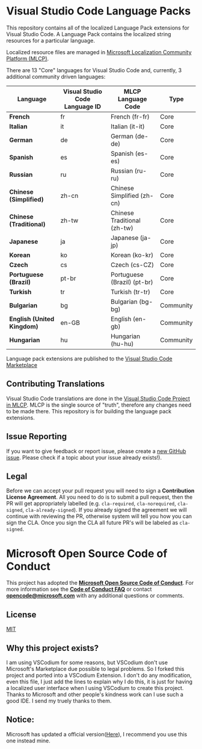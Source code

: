 # Visual Studio Code Language Packs

This repository contains all of the localized Language Pack extensions for Visual Studio Code. A Language Pack contains the localized string resources for a particular language. 

Localized resource files are managed in [Microsoft Localization Community Platform (MLCP)](https://envelope-community.azurewebsites.net/).

There are 13 "Core" languages for Visual Studio Code and, currently, 3 additional community driven languages:  

|Language|Visual Studio Code Language ID|MLCP Language Code|Type|
|--------|--------|--------|--------|
|**French**|fr|French (fr-fr)|Core
|**Italian**|it|Italian (it-it)|Core
|**German**|de|German (de-de)|Core
|**Spanish**|es|Spanish (es-es)|Core
|**Russian**|ru|Russian (ru-ru)|Core
|**Chinese (Simplified)**|zh-cn|Chinese Simplified (zh-cn) |Core
|**Chinese (Traditional)**|zh-tw|Chinese Traditional (zh-tw) |Core
|**Japanese**|ja|Japanese (ja-jp)|Core
|**Korean**|ko|Korean (ko-kr)|Core
|**Czech**|cs|Czech (cs-CZ) |Core
|**Portuguese (Brazil)**|pt-br|Portuguese (Brazil) (pt-br) |Core
|**Turkish**|tr|Turkish (tr-tr)|Core
|**Bulgarian**|bg|Bulgarian (bg-bg)|Community
|**English (United Kingdom)**|en-GB|English (en-gb)|Community
|**Hungarian**|hu|Hungarian (hu-hu)|Community


Language pack extensions are published to the [Visual Studio Code Marketplace](https://marketplace.visualstudio.com/search?target=VSCode&category=Language%20Packs&sortBy=Installs)

## Contributing Translations

Visual Studio Code translations are done in the [Visual Studio Code Project in MLCP](https://aka.ms/vscodeloc). MLCP is the single source of "truth", therefore any changes need to be made there. This repository is for building the language pack extensions.

## Issue Reporting

If you want to give feedback or report issue, please create a [new GitHub issue](https://github.com/microsoft/vscode-loc/issues/new). Please check if a topic about your issue already exists!).

## Legal
Before we can accept your pull request you will need to sign a **Contribution License Agreement**. All you need to do is to submit a pull request, then the PR will get appropriately labelled (e.g. `cla-required`, `cla-norequired`, `cla-signed`, `cla-already-signed`). If you already signed the agreement we will continue with reviewing the PR, otherwise system will tell you how you can sign the CLA. Once you sign the CLA all future PR's will be labeled as `cla-signed`.

# Microsoft Open Source Code of Conduct

This project has adopted the [**Microsoft Open Source Code of Conduct**](https://opensource.microsoft.com/codeofconduct/).
For more information see the [**Code of Conduct FAQ**](https://opensource.microsoft.com/codeofconduct/faq/) or
contact [**opencode@microsoft.com**](mailto:opencode@microsoft.com) with any additional questions or comments.

## License 
[MIT](LICENSE.md)


## Why this project exists?
I am using VSCodium for some reasons, but VSCodium don't use Microsoft's Marketplace due possible to legal problems. So I forked this project and ported into a VSCodium Extension. I don't do any modification, even this file, I just add the lines to explain why I do this, it is just for having a localized user interface when I using VSCodium to create this project. Thanks to Microsoft and other people's kindness work can I use such a good IDE. I send my truely thanks to them.
## Notice: 
Microsoft  has updated a official version([Here](https://open-vsx.org/extension/MS-CEINTL/vscode-language-pack-zh-hans)), I recommend you use this one instead mine.